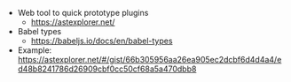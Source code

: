 - Web tool to quick prototype plugins 
  - https://astexplorer.net/
- Babel types
  - https://babeljs.io/docs/en/babel-types
- Example: https://astexplorer.net/#/gist/66b305956aa26ea905ec2dcbf6d4d4a4/ed48b8241786d26909cbf0cc50cf68a5a470dbb8
